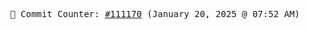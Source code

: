 <p align="center">
    <samp>
        📮 Commit Counter: <a href="https://github.com/Javascript-void0/Javascript-void0/commits/main">#111170</a> (January 20, 2025 @ 07:52 AM)
    </samp>
</p>